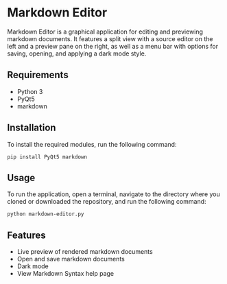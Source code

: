 # Markdown Editor

Markdown Editor is a graphical application for editing and previewing markdown documents. It features a split view with a source editor on the left and a preview pane on the right, as well as a menu bar with options for saving, opening, and applying a dark mode style.


## Requirements

* Python 3
* PyQt5
* markdown

## Installation

To install the required modules, run the following command:

```
pip install PyQt5 markdown
```

## Usage

To run the application, open a terminal, navigate to the directory where you cloned or downloaded the repository, and run the following command:

```
python markdown-editor.py
```

## Features
* Live preview of rendered markdown documents
* Open and save markdown documents
* Dark mode
* View Markdown Syntax help page
